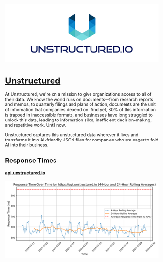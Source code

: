 [![Visit Unstructured](imagePreview.png)](https://unstructured.io)

# [Unstructured](https://unstructured.io)

At Unstructured, we're on a mission to give organizations access to all of their data. We know the world runs on documents—from research reports and memos, to quarterly filings and plans of action, documents are the unit of information that companies depend on. And yet, 80% of this information is trapped in inaccessible formats, and businesses have long struggled to unlock this data, leading to information silos, inefficient decision-making, and repetitive work. Until now.

Unstructured captures this unstructured data wherever it lives and transforms it into AI-friendly JSON files for companies who are eager to fold AI into their business.

## Response Times

#### [api.unstructured.io](https://api.unstructured.io)

![api.unstructured.io](response-time-charts/6170692e756e737472756374757265642e696f.svg)
